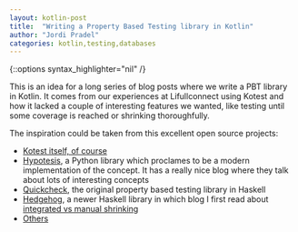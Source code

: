```yaml
---
layout: kotlin-post
title:  "Writing a Property Based Testing library in Kotlin"
author: "Jordi Pradel"
categories: kotlin,testing,databases
---
```


{::options syntax_highlighter="nil" /}

This is an idea for a long series of blog posts where we write a PBT library in Kotlin. It comes from our experiences at Lifullconnect using Kotest and how it lacked a couple of interesting features we wanted, like testing until some coverage is reached or shrinking thoroughfully.

The inspiration could be taken from this excellent open source projects:

- [Kotest itself, of course](https://kotest.io/docs/proptest/property-based-testing.html)
- [Hypotesis](https://hypothesis.works/), a Python library which proclames to be a modern implementation of the concept. It has a really nice blog where they talk about lots of interesting concepts
- [Quickcheck](https://hackage.haskell.org/package/QuickCheck), the original property based testing library in Haskell
- [Hedgehog](https://hedgehog.qa/), a newer Haskell library in which blog I first read about [integrated vs manual shrinking](https://www.well-typed.com/blog/2019/05/integrated-shrinking/)
- [Others](https://hypothesis.works/articles/quickcheck-in-every-language/)